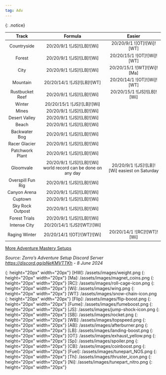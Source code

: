 ```yaml
---
tag: Adv
---
```

  
{: .notice}  

Track | Formula | Easier
:--: | :--: | :--:
Countryside | 20/20/9/1 ![JS]![LB]![Wi] | 20/20/9/1 ![OT]![Wi]![WT]
Forest | 20/20/9/1 ![JS]![LB]![Wi] | 20/20/15/1 ![OT]![Wi]![WT]
City | 20/20/9/1 ![JS]![LB]![Wi] | 20/20/15/1 ![WT]![Wi]![Ma]
Mountain | 20/20/14/1 ![JS]![LB]![WT] | 20/20/14/1 ![OT]![Wi]![WT]
Rustbucket Reef | 20/20/9/1 ![JS]![LB]![Wi] | 20/20/15/1 ![JS]![LB]![Wi]
Winter | 20/20/15/1 ![JS]![LB]![Wi] | 
Mines | 20/20/9/1 ![JS]![LB]![Wi] | 
Desert Valley | 20/20/9/1 ![JS]![LB]![Wi] | 
Beach | 20/20/9/1 ![JS]![LB]![Wi] | 
Backwater Bog | 20/20/9/1 ![JS]![LB]![Wi] | 
Racer Glacier | 20/20/9/1 ![JS]![LB]![Wi] | 
Patchwork Plant | 20/20/9/1 ![JS]![LB]![Wi] | 
Gloomvale | 20/20/9/1 ![JS]![LB]![Wi] world record can be done on any day | 20/20/9/1 ![JS]![LB]![Wi] easiest on Saturday
Overspill Fun Rig | 20/20/9/1 ![JS]![LB]![Wi] | 
Canyon Arena | 20/20/9/1 ![JS]![LB]![Wi] | 
Cuptown | 20/20/9/1 ![JS]![LB]![Wi] | 
Sky Rock Outpost | 20/20/9/1 ![JS]![LB]![Wi] | 
Forest Trials | 20/20/9/1 ![JS]![LB]![Wi] | 
Intense City | 20/20/14/1 ![JS]![WT]![Wi] | 
Raging Winter | 20/20/14/1 ![OT]![WT]![Wi] | 20/20/14/1 ![RC]![WT]![Wi]
  
[More Adventure Mastery Setups](/info/#adventures)
  
*Source: Zorro’s Adventure Setup Discord Server https://discord.gg/pNeKMVTTKh - 8 June 2024*

[AC]: /assets/images/aircontrol.png
{: height="20px" width="20px"}
[HW]: /assets/images/weight.png
{: height="20px" width="20px"}
[Ma]: /assets/images/magnet_coins.png
{: height="20px" width="20px"}
[RC]: /assets/images/roll-cage-icon.png
{: height="20px" width="20px"}
[Wi]: /assets/images/wing.png
{: height="20px" width="20px"}
[WT]: /assets/images/snow-chain-icon.png
{: height="20px" width="20px"}
[Flip]: /assets/images/flip-boost.png
{: height="20px" width="20px"}
[Fume]: /assets/images/fumeboost.png
{: height="20px" width="20px"}
[JS]: /assets/images/jump-shock-icon.png
{: height="20px" width="20px"}
[SB]: /assets/images/rocket.png
{: height="20px" width="20px"}
[WB]: /assets/images/topspeed.png
{: height="20px" width="20px"}
[AB]: /assets/images/afterburner.png
{: height="20px" width="20px"}
[LB]: /assets/images/landing-boost.png
{: height="20px" width="20px"}
[OT]: /assets/images/exhaust_yellow.png
{: height="20px" width="20px"}
[Sp]: /assets/images/spoiler.png
{: height="20px" width="20px"}
[CB]: /assets/images/coinboost.png
{: height="20px" width="20px"}
[Fuel]: /assets/images/tunepart_NOS.png
{: height="20px" width="20px"}
[Th]: /assets/images/thruster_icon.png
{: height="20px" width="20px"}
[Ni]: /assets/images/tunepart_nitro.png
{: height="20px" width="20px"}
